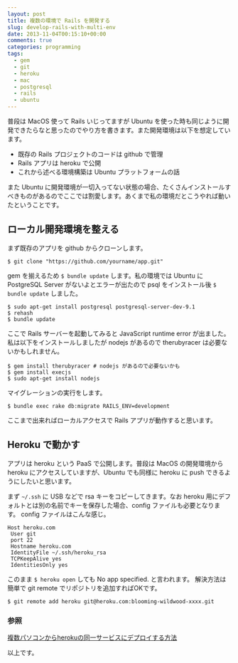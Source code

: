 ```yaml
---
layout: post
title: 複数の環境で Rails を開発する
slug: develop-rails-with-multi-env
date: 2013-11-04T00:15:10+00:00
comments: true
categories: programming
tags:
  - gem
  - git
  - heroku
  - mac
  - postgresql
  - rails
  - ubuntu
---
```


普段は MacOS 使って Rails いじってますが Ubuntu を使った時も同じように開発できたらなと思ったのでやり方を書きます。また開発環境は以下を想定しています。
<ul>
  <li>既存の Rails プロジェクトのコードは github で管理</li>
  <li>Rails アプリは heroku で公開</li>
  <li>これから述べる環境構築は Ubuntu プラットフォームの話</li>
</ul>
また Ubuntu に開発環境が一切入ってない状態の場合、たくさんインストールすべきものがあるのでここでは割愛します。あくまで私の環境だとこうやれば動いたということです。

## ローカル開発環境を整える
まず既存のアプリを github からクローンします。
    
    $ git clone "https://github.com/yourname/app.git"

gem を揃えるため `$ bundle update` します。私の環境では Ubuntu に PostgreSQL Server がないよとエラーが出たので psql をインストール後 `$ bundle update` しました。

    $ sudo apt-get install postgresql postgresql-server-dev-9.1
    $ rehash
    $ bundle update

ここで Rails サーバーを起動してみると JavaScript runtime error が出ました。私は以下をインストールしましたが nodejs があるので therubyracer は必要ないかもしれません。

    $ gem install therubyracer # nodejs があるので必要ないかも
    $ gem install execjs
    $ sudo apt-get install nodejs

マイグレーションの実行をします。
    
    $ bundle exec rake db:migrate RAILS_ENV=development

ここまで出来ればローカルアクセスで Rails アプリが動作すると思います。

## Heroku で動かす
アプリは heroku という PaaS で公開します。普段は MacOS の開発環境から heroku にアクセスしていますが、Ubuntu でも同様に heroku に push できるようにしたいと思います。

まず `~/.ssh` に USB などで rsa キーをコピーしてきます。なお heroku 用にデフォルトとは別の名前でキーを保存した場合、config ファイルも必要となります。
config ファイルはこんな感じ。

    Host heroku.com
     User git
     port 22
     Hostname heroku.com
     IdentityFile ~/.ssh/heroku_rsa
     TCPKeepAlive yes
     IdentitiesOnly yes

このまま `$ heroku open` しても No app specified. と言われます。
解決方法は簡単で git remote でリポジトリを追加すればOKです。

    $ git remote add heroku git@heroku.com:blooming-wildwood-xxxx.git

### 参照
<a href="http://d.hatena.ne.jp/cybaron/20111002/p1" title="複数パソコンからherokuの同一サービスにデプロイする方法" target="_blank">複数パソコンからherokuの同一サービスにデプロイする方法</a>

以上です。
